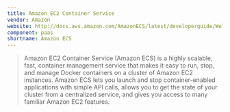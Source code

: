 ```yaml
---
title: Amazon EC2 Container Service
vendor: Amazon
website: http://docs.aws.amazon.com/AmazonECS/latest/developerguide/Welcome.html
component: paas
shortname: Amazon ECS
---
```

> Amazon EC2 Container Service (Amazon ECS) is a highly scalable, fast, container management service that makes it easy to run, stop, and manage Docker containers on a cluster of Amazon EC2 instances. Amazon ECS lets you launch and stop container-enabled applications with simple API calls, allows you to get the state of your cluster from a centralized service, and gives you access to many familiar Amazon EC2 features.
